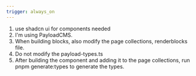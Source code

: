 ```yaml
---
trigger: always_on
---
```


1. use shadcn ui for components needed
2. I'm using PayloadCMS. 
3. When building blocks, also modify the page collections, renderblocks file.
4. Do not modify the payload-types.ts
5. After building the component and adding it to the page collections, run pnpm generate:types to generate the types.
